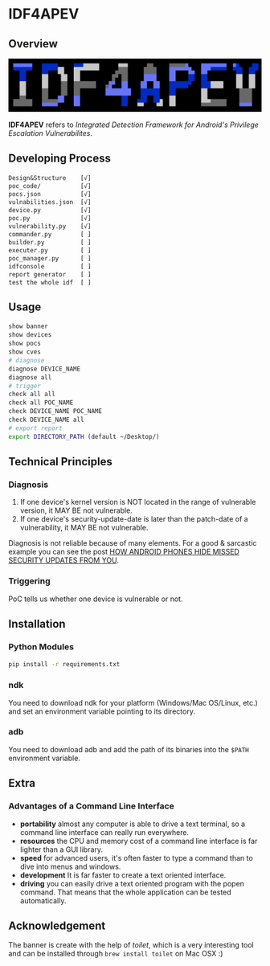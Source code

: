 # IDF4APEV

## Overview

![banner](https://github.com/brant-ruan/IDF4APEV/blob/master/resources/images/banner.png)

**IDF4APEV** refers to *Integrated Detection Framework for Android's Privilege Escalation Vulnerabilites*.

## Developing Process

```
Design&Structure    [√]
poc_code/           [√]
pocs.json           [√]
vulnabilities.json  [√]
device.py           [√]
poc.py              [√]
vulnerability.py    [√]
commander.py        [ ]
builder.py          [ ]
executer.py         [ ]
poc_manager.py      [ ]
idfconsole          [ ]
report generator    [ ]
test the whole idf  [ ]
```

## Usage

```bash
show banner
show devices
show pocs
show cves
# diagnose
diagnose DEVICE_NAME
diagnose all
# trigger
check all all
check all POC_NAME
check DEVICE_NAME POC_NAME
check DEVICE_NAME all
# export report
export DIRECTORY_PATH (default ~/Desktop/)
```

## Technical Principles

### Diagnosis

1. If one device's kernel version is NOT located in the range of vulnerable version, it MAY BE not vulnerable.
2. If one device's security-update-date is later than the patch-date of a vulnerability, it MAY BE not vulnerable.

Diagnosis is not reliable because of many elements. For a good & sarcastic example you can see the post [HOW ANDROID PHONES HIDE MISSED SECURITY UPDATES FROM YOU](https://www.wired.com/story/android-phones-hide-missed-security-updates-from-you/).

### Triggering

PoC tells us whether one device is vulnerable or not.

## Installation

### Python Modules

```bash
pip install -r requirements.txt
```

### ndk

You need to download ndk for your platform (Windows/Mac OS/Linux, etc.) and set an environment variable pointing to its directory.

### adb

You need to download adb and add the path of its binaries into the `$PATH` environment variable. 

## Extra

### Advantages of a Command Line Interface

- **portability** almost any computer is able to drive a text terminal, so a command line interface can really run everywhere.
- **resources** the CPU and memory cost of a command line interface is far lighter than a GUI library.
- **speed** for advanced users, it's often faster to type a command than to dive into menus and windows.
- **development** It is far faster to create a text oriented interface.
- **driving** you can easily drive a text oriented program with the popen command. That means that the whole application can be tested automatically.

## Acknowledgement

The banner is create with the help of *toilet*, which is a very interesting tool and can be installed through `brew install toilet` on Mac OSX :)